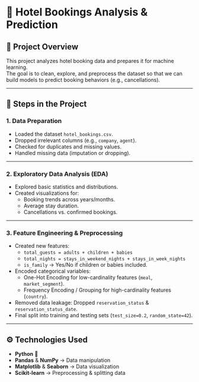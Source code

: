 # 🏨 Hotel Bookings Analysis & Prediction  

## 📌 Project Overview  
This project analyzes hotel booking data and prepares it for machine learning.  
The goal is to clean, explore, and preprocess the dataset so that we can build models to predict booking behaviors (e.g., cancellations).  

---

## 📂 Steps in the Project  

### **1. Data Preparation**  
- Loaded the dataset `hotel_bookings.csv`.  
- Dropped irrelevant columns (e.g., `company`, `agent`).  
- Checked for duplicates and missing values.  
- Handled missing data (imputation or dropping).  

---

### **2. Exploratory Data Analysis (EDA)**  
- Explored basic statistics and distributions.  
- Created visualizations for:  
  - Booking trends across years/months.  
  - Average stay duration.  
  - Cancellations vs. confirmed bookings.  

---

### **3. Feature Engineering & Preprocessing**  
- Created new features:  
  - `total_guests = adults + children + babies`  
  - `total_nights = stays_in_weekend_nights + stays_in_week_nights`  
  - `is_family` → Yes/No if children or babies included.  
- Encoded categorical variables:  
  - One-Hot Encoding for low-cardinality features (`meal`, `market_segment`).  
  - Frequency Encoding / Grouping for high-cardinality features (`country`).  
- Removed data leakage: Dropped `reservation_status` & `reservation_status_date`.  
- Final split into training and testing sets (`test_size=0.2`, `random_state=42`).  

---

## ⚙️ Technologies Used  
- **Python** 🐍  
- **Pandas** & **NumPy** → Data manipulation  
- **Matplotlib** & **Seaborn** → Data visualization  
- **Scikit-learn** → Preprocessing & splitting data  

